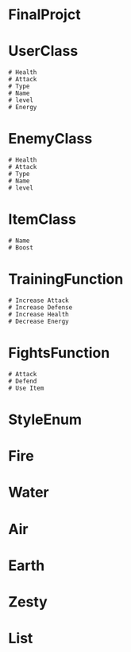# FinalProjct

# UserClass
    # Health
    # Attack
    # Type
    # Name
    # level
    # Energy

# EnemyClass
    # Health
    # Attack
    # Type
    # Name
    # level

# ItemClass
    # Name
    # Boost

# TrainingFunction
    # Increase Attack
    # Increase Defense
    # Increase Health
    # Decrease Energy


# FightsFunction
    # Attack
    # Defend
    # Use Item

# StyleEnum
   # Fire
   # Water
   # Air
   # Earth
   # Zesty

# List<Weapons>
